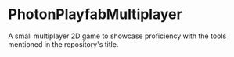 # PhotonPlayfabMultiplayer
A small multiplayer 2D game to showcase proficiency with the tools mentioned in the repository's title.
